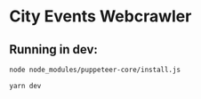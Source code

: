 # City Events Webcrawler

## Running in dev:
```sh
node node_modules/puppeteer-core/install.js

yarn dev
```